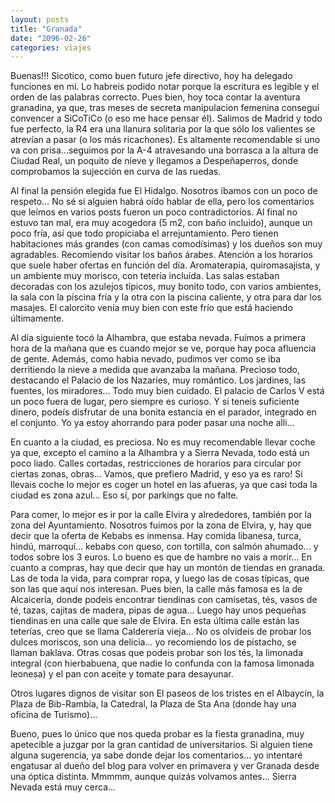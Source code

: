 ```yaml
---
layout: posts
title: "Granada"
date: "2096-02-26"
categories: viajes
---
```


Buenas!!! Sicotico, como buen futuro jefe directivo, hoy ha delegado funciones en mi. Lo habreis podido notar porque la escritura es legible y el orden de las palabras correcto. Pues bien, hoy toca contar la aventura granadina, ya que, tras meses de secreta manipulacion femenina conseguí convencer a SiCoTiCo (o eso me hace pensar él). Salimos de Madrid y todo fue perfecto, la R4 era una llanura solitaria por la que sólo los valientes se atrevían a pasar (o los más ricachones). Es altamente recomendable si uno va con prisa...seguimos por la A-4 atravesando una borrasca a la altura de Ciudad Real, un poquito de nieve y llegamos a Despeñaperros, donde comprobamos la sujección en curva de las ruedas.

Al final la pensión elegida fue El Hidalgo. Nosotros ibamos con un poco de respeto... No sé si alguien habrá oído hablar de ella, pero los comentarios que leímos en varios posts fueron un poco contradictorios. Al final no estuvo tan mal, era muy acogedora (5 m2, con baño incluido), aunque un poco fría, así que todo propiciaba el arrejuntamiento. Pero tienen habitaciones más grandes (con camas comodísimas) y los dueños son muy agradables. Recomiendo visitar los baños árabes. Atención a los horarios que suele haber ofertas en función del día. Aromaterapia, quiromasajista, y un ambiente muy morisco, con tetería incluída. Las salas estaban decoradas con los azulejos típicos, muy bonito todo, con varios ambientes, la sala con la piscina fría y la otra con la piscina caliente, y otra para dar los masajes. El calorcito venía muy bien con este frío que está haciendo últimamente.

Al día siguiente tocó la Alhambra, que estaba nevada. Fuímos a primera hora de la mañana que es cuando mejor se ve, porque hay poca afluencia de gente. Además, como habia nevado, pudimos ver como se iba derritiendo la nieve a medida que avanzaba la mañana. Precioso todo, destacando el Palacio de los Nazaríes, muy romántico. Los jardines, las fuentes, los miradores... Todo muy bien cuidado. El palacio de Carlos V está un poco fuera de lugar, pero siempre es curioso. Y si teneis suficiente dinero, podeís disfrutar de una bonita estancia en el parador, integrado en el conjunto. Yo ya estoy ahorrando para poder pasar una noche alli...

En cuanto a la ciudad, es preciosa. No es muy recomendable llevar coche ya que, excepto el camino a la Alhambra y a Sierra Nevada, todo está un poco liado. Calles cortadas, restricciones de horarios para circular por ciertas zonas, obras... Vamos, que prefiero Madrid, y eso ya es raro! Si llevais coche lo mejor es coger un hotel en las afueras, ya que casi toda la ciudad es zona azul... Eso sí, por parkings que no falte.

Para comer, lo mejor es ir por la calle Elvira y alrededores, también por la zona del Ayuntamiento. Nosotros fuimos por la zona de Elvira, y, hay que decir que la oferta de Kebabs es inmensa. Hay comida libanesa, turca, hindú, marroquí... kebabs con queso, con tortilla, con salmón ahumado... y todos sobre los 3 euros. Lo bueno es que de hambre no vais a morir... En cuanto a compras, hay que decir que hay un montón de tiendas en granada. Las de toda la vida, para comprar ropa, y luego las de cosas típicas, que son las que aquí nos interesan. Pues bien, la calle más famosa es la de Alcaicería, donde podeis encontrar tiendinas con camisetas, tés, vasos de té, tazas, cajitas de madera, pipas de agua... Luego hay unos pequeñas tiendinas en una calle que sale de Elvira. En esta última calle están las teterías, creo que se llama Calderería vieja... No os olvideis de probar los dulces moriscos, son una delicia... yo recomiendo los de pistacho, se llaman baklava. Otras cosas que podeis probar son los tés, la limonada integral (con hierbabuena, que nadie lo confunda con la famosa limonada leonesa) y el pan con aceite y tomate para desayunar.

Otros lugares dignos de visitar son El paseos de los tristes en el Albaycín, la Plaza de Bib-Rambia, la Catedral, la Plaza de Sta Ana (donde hay una oficina de Turismo)...

Bueno, pues lo único que nos queda probar es la fiesta granadina, muy apetecible a juzgar por la gran cantidad de universitarios. Si alguien tiene alguna sugerencia, ya sabe donde dejar los comentarios... yo intentaré engatusar al dueño del blog para volver en primavera y ver Granada desde una óptica distinta. Mmmmm, aunque quizás volvamos antes... Sierra Nevada está muy cerca...
